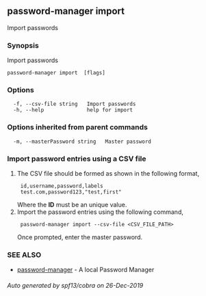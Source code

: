 ## password-manager import

Import passwords

### Synopsis

Import passwords

```
password-manager import  [flags]
```

### Options

```
  -f, --csv-file string   Import passwords
  -h, --help              help for import
```

### Options inherited from parent commands

```
  -m, --masterPassword string   Master password
```

### Import password entries using a CSV file

1. The CSV file should be formed as shown in the following format,
    ```$xslt
     id,username,password,labels
     test.com,password123,"test,first"   
    ```
    Where the **ID** must be an unique value.
2. Import the password entries using the following command,
    ```$xslt
     password-manager import --csv-file <CSV_FILE_PATH>
    ```
    Once prompted, enter the master password.
    
### SEE ALSO

* [password-manager](password-manager.md)	 - A local Password Manager

###### Auto generated by spf13/cobra on 26-Dec-2019

